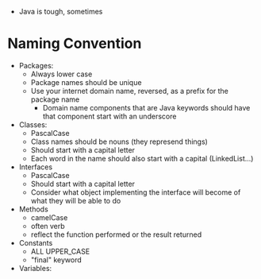- Java is tough, sometimes

# Naming Convention
- Packages:
  - Always lower case
  - Package names should be unique
  - Use your internet domain name, reversed, as a prefix for the package name
    - Domain name components that are Java keywords should have that component start with an underscore 
- Classes:
  - PascalCase
  - Class names should be nouns (they represend things)
  - Should start with a capital letter
  - Each word in the name should also start with a capital (LinkedList...)
- Interfaces
  - PascalCase
  - Should start with a capital letter
  - Consider what object implementing the interface will become of what they will be able to do 
- Methods
  - camelCase
  - often verb
  - reflect the function performed or the result returned
- Constants
  - ALL UPPER_CASE
  - "final" keyword 
- Variables:
